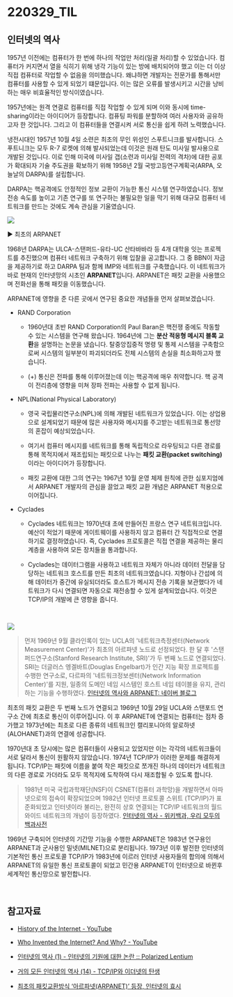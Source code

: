 # 220329_TIL

## 인터넷의 역사

1957년 이전에는 컴퓨터가 한 번에 하나의 작업만 처리(일괄 처리)할 수 있었습니다. 컴퓨터가 커지면서 열을 식히기 위해 냉각 기능이 있는 방에 배치되어야 했고 이는 더 이상 직접 컴퓨터로 작업할 수 없음을 의미했습니다. 왜냐하면 개발자는 전문가를 통해서만 컴퓨터를 사용할 수 있게 되었기 떄문입니다. 이는 많은 오류를 발생시키고 시간을 낭비하는 매우 비효율적인 방식이였습니다.

1957년에는 원격 연결로 컴퓨터를 직접 작업할 수 있게 되며 이와 동시에 time-sharing이라는 아이디어가 등장합니다. 컴퓨팅 파워를 분할하여 여러 사용자와 공유하고자 한 것입니다. 그리고 이 컴퓨터들을 연결시켜 서로 통신을 쉽게 하려 노력했습니다.



냉전시대인 1957년 10월 4일 소련은 최초의 무인 위성인 스푸트니크를 발사합니다. 스푸트니크는 모두 R-7 로켓에 의해 발사되었는데 이것은 원래 탄도 미사일 발사용으로 개발된 것입니다. 이로 인해 미국에 미사일 갭(소련과 미사일 전력의 격차)에 대한 공포가 확대되자 기술 주도권을 확보하기 위해 1958년 2월 국방고등연구계획국(ARPA, 오늘날의 DARPA)를 설립합니다. 



DARPA는 핵공격에도 안정적인 정보 교환이 가능한 통신 시스템 연구하였습니다. 정보 전송 속도를 높이고 기존 연구를 또 연구하는 불필요한 일을 막기 위해 대규모 컴퓨터 네트워크를 만드는 것에도 계속 관심을 기울였습니다. 

![](https://t1.daumcdn.net/cfile/tistory/9981F93A5BECBF3B35)

▶ 최초의 ARPANET



1968년 DARPA는 ULCA-스탠퍼드-유타-UC 산타바바라 등 4개 대학을 잇는 프로젝트를 추진했으며 컴퓨터 네트워크 구축하기 위해 입찰을 공고합니다. 그 중 BBN이 자금을 제공하기로 하고 DARPA 팀과 함께 IMP와 네트워크를 구축했습니다. 이 네트워크가 바로 현재의 인터넷망의 시초인 **ARPANET**입니다. ARPANET은 패킷 교환을 사용했으며 전화선을 통해 패킷을 이동했습니다.



ARPANET에 영향을 준 다른 곳에서 연구된 중요한 개념들을 먼저 살펴보겠습니다.

- RAND Corporation
  
  - 1960년대 초반 RAND Corporation의 Paul Baran은 핵전쟁 중에도 작동할 수 있는 시스템을 연구해 왔습니다. 1964년에 그는 **분산 적응형 메시지 블록 교환**을 설명하는 논문을 냈습니다. 탈중앙집중적 명령 및 통제 시스템을 구축함으로써 시스템의 일부분이 파괴되더라도 전체 시스템의 손실을 최소화하고자 했습니다.
  
  - (+) 통신은 전파를 통해 이루어졌는데 이는 핵공격에 매우 취약합니다. 핵 공격이 전리층에 영향을 미쳐 장파 전파는 사용할 수 없게 됩니다.

- NPL(National Physical Laboratory)
  
  - 영국 국립물리연구소(NPL)에 의해 개발된 네트워크가 있었습니다. 이는 상업용으로 설계되었기 때문에 많은 사용자와 메시지를 주고받는 네트워크로 통선망의 혼잡이 예상되었습니다.
  
  - 여기서 컴퓨터 메시지를 네트워크를 통해 독립적으로 라우팅되고 다른 경로를 통해 목적지에서 재조립되는 패킷으로 나누는 **패킷 교환(packet switching)** 이라는 아이디어가 등장합니다.
  
  - 패킷 교환에 대한 그의 연구는 1967년 10월 운영 체제 원칙에 관한 심포지엄에서 ARPANET 개발자의 관심을 끌었고 패킷 교환 개념은 ARPANET 적용으로 이어집니다.

- Cyclades
  
  - Cyclades 네트워크는 1970년대 초에 만들어진 프랑스 연구 네트워크입니다. 예산이 적었기 때문에 게이트웨이를 사용하지 않고 컴퓨터 간 직접적으로 연결하기로 결정하였습니다. 즉, Cyclades 프로토콜은 직접 연결을 제공하는 물리 계층을 사용하여 모든 장치들을 통과합니다.
  
  - Cyclades는 데이터그램을 사용하고 네트워크 자체가 아니라 데이터 전달을 담당하는 네트워크 호스트를 만든 최초의 네트워크였습니다. 지형이나 간섭에 의해 데이터가 중간에 유실되더라도 호스트가 메시지 전송 기록을 보관했다가 네트워크가 다시 연결되면 자동으로 재전송할 수 있게 설계되었습니다. 이것은 TCP/IP의 개발에 큰 영향을 줍니다.

<br />

![](https://jartigag.xyz/assets/images/posts/inter-nets.png)

> 먼저 1969년 9월 클라인록이 있는 UCLA의 '네트워크측정센터(Network Measurement Center)'가 최초의 아르파넷 노드로 선정되었다. 한 달 후 '스탠퍼드연구소(Stanford Research Institute, SRI)'가 두 번째 노드로 연결되었다. SRI는 더글러스 엥겔바트(Douglas Engelbart)가 인간 지능 확장 프로젝트를 수행한 연구소로, 다르파의 '네트워크정보센터(Network Information Center)'를 지원, 일종의 도메인 네임 시스템인 호스트 네임 테이블을 유지, 관리하는 기능을 수행하였다.
> [인터넷의 역사와 ARPANET: 네이버 블로그](https://m.blog.naver.com/PostView.naver?isHttpsRedirect=true&blogId=byspoets&logNo=220984534946)



최초의 패킷 교환은 두 번째 노드가 연결되고 1969년 10월 29일 UCLA와 스탠포드 연구소 간에 최초로 통신이 이루어집니다. 이 후 ARPANET에 연결되는 컴퓨터는 점차 증가했고 1973년에는 최초로 다른 종류의 네트워크인 캘리포니아의 알로하넷(ALOHANET)과의 연결에 성공합니다. 

1970년대 초 당시에는 많은 컴퓨터들이 사용되고 있었지만 이는 각각의 네트워크들이 서로 달라서 통신이 원활하지 않았습니다. 1974년 TCP/IP가 이러한 문제를 해결하게 됩니다. TCP/IP는 패킷에 이름을 붙여 작은 패킷으로 쪼개진 하나의 데이터가 네트워크의 다른 경로로 가더라도 모두 목적지에 도착하여 다시 재조합될 수 있도록 합니다. 

> 1981년 미국 국립과학재단(NSF)이 CSNET(컴퓨터 과학망)을 개발하면서 아파넷으로의 접속이 확장되었으며 1982년 인터넷 프로토콜 스위트 (TCP/IP)가 표준화되었고 인터넷이라 불리는, 완전히 상호 연결되는 TCP/IP 네트워크의 월드 와이드 네트워크의 개념이 등장하였다.
> [인터넷의 역사 - 위키백과, 우리 모두의 백과사전](https://ko.wikipedia.org/wiki/%EC%9D%B8%ED%84%B0%EB%84%B7%EC%9D%98_%EC%97%AD%EC%82%AC)

1969년 구축되어 인터넷의 기간망 기능을 수행한 ARPANET은 1983년 연구용인 ARPANET과 군사용인 밀넷(MILNET)으로 분리됩니다. 1973년 이후 발전한 인터넷의 기본적인 통신 프로토콜 TCP/IP가 1983년에 이르러 인터넷 사용자들의 합의에 의해서 ARPANET의 유일한 통신 프로토콜이 되었고 민간용 ARPANET이 인터넷으로 바뀐후 세계적인 통신망으로 발전합니다.

<br/>

## 참고자료

- [History of the Internet - YouTube](https://www.youtube.com/watch?v=9hIQjrMHTv4)

- [Who Invented the Internet? And Why? - YouTube](https://www.youtube.com/watch?v=21eFwbb48sE&t=287s)

- [인터넷의 역사 (1) - 인터넷의 기원에 대한 논란 :: Polarized Lentium](https://polarizedlentium.tistory.com/217)
- [거의 모든 인터넷의 역사 (14) - TCP/IP와 이더넷의 탄생](https://www.venturesquare.net/514020)
- [최초의 패킷교환방식 ‘아르파넷(ARPANET)’ 등장, 인터넷의 효시](https://blog.daum.net/gmania65/137)

